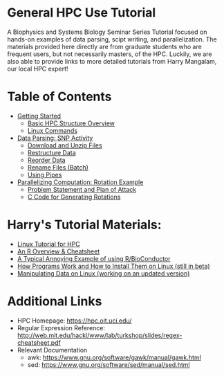 # General HPC Use Tutorial
A Biophysics and Systems Biology Seminar Series Tutorial focused on hands-on examples of data parsing, scipt writing, and parallelization. The materials provided here directly are from graduate students who are frequent users, but not necessarily masters, of the HPC. Luckily, we are also able to provide links to more detailed tutorials from Harry Mangalam, our local HPC expert!


Table of Contents <a name="toc"></a>
=================
* [Getting Started](https://github.com/KerriganBlake/General_HPC_Use_Tutorial/blob/master/Getting_Started.md)
  * [Basic HPC Structure Overview](https://docs.google.com/a/uci.edu/presentation/d/1tnR9giTg6D4IRl9kz4A9zzgoR-69UCsbn6kEN6JYqEk/edit?usp=sharing)
  * [Linux Commands](https://github.com/KerriganBlake/General_HPC_Use_Tutorial/blob/master/Getting_Started.md#commands)
* [Data Parsing: SNP Activity](https://github.com/KerriganBlake/General_HPC_Use_Tutorial/blob/master/SNP_Activity.md)
  * [Download and Unzip Files](https://github.com/KerriganBlake/General_HPC_Use_Tutorial/blob/master/SNP_Activity.md#download)
  * [Restructure Data](https://github.com/KerriganBlake/General_HPC_Use_Tutorial/blob/master/SNP_Activity.md#restructure)
  * [Reorder Data](https://github.com/KerriganBlake/General_HPC_Use_Tutorial/blob/master/SNP_Activity.md#reorder)
  * [Rename Files (Batch)](https://github.com/KerriganBlake/General_HPC_Use_Tutorial/blob/master/SNP_Activity.md#rename)
  * [Using Pipes](https://github.com/KerriganBlake/General_HPC_Use_Tutorial/blob/master/SNP_Activity.md#pipe)
* [Parallelizing Computation: Rotation Example](Rotation_Example/Rotation_Example.md)
  * [Problem Statement and Plan of Attack](Rotation_Example/Rotation_Example.md#intro)
  * [C Code for Generating Rotations](Rotation_Example/Rotation_Example.md#C)

Harry's Tutorial Materials:
===========

* [Linux Tutorial for HPC](http://moo.nac.uci.edu/~hjm/biolinux/Linux_Tutorial_12.html)
* [An R Overview & Cheatsheet](http://moo.nac.uci.edu/~hjm/AnRCheatsheet.html)
* [A Typical Annoying Example of using R/BioConductor](http://moo.nac.uci.edu/~hjm/R_BioC_example.html)
* [How Programs Work and How to Install Them on Linux (still in beta)](http://moo.nac.uci.edu/~hjm/How_Programs_Work_On_Linux.html)
* [Manipulating Data on Linux (working on an updated version)](http://moo.nac.uci.edu/~hjm/ManipulatingDataOnLinux.html)

Additional Links
=================
* HPC Homepage: https://hpc.oit.uci.edu/
* Regular Expression Reference: http://web.mit.edu/hackl/www/lab/turkshop/slides/regex-cheatsheet.pdf
* Relevant Documentation
  * awk: https://www.gnu.org/software/gawk/manual/gawk.html
  * sed: https://www.gnu.org/software/sed/manual/sed.html
